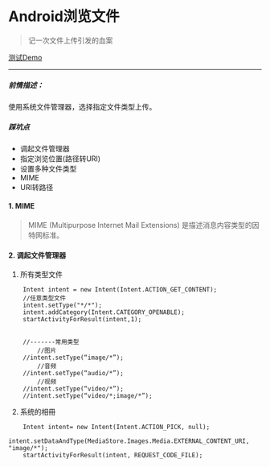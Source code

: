 # Android浏览文件
>记一次文件上传引发的血案

[测试Demo](http://gitlab.docbook.com.cn:91/db_boy/FileChoose)

------

##### 前情描述：
使用系统文件管理器，选择指定文件类型上传。

##### 踩坑点
* 调起文件管理器
* 指定浏览位置(路径转URI)
* 设置多种文件类型
* MIME
* URI转路径

#### 1. MIME
> MIME (Multipurpose Internet Mail Extensions) 是描述消息内容类型的因特网标准。

#### 2. 调起文件管理器

1. 所有类型文件
````
    Intent intent = new Intent(Intent.ACTION_GET_CONTENT);
    //任意类型文件
    intent.setType("*/*");
    intent.addCategory(Intent.CATEGORY_OPENABLE);
    startActivityForResult(intent,1);
    
    
    //-------常用类型
        //图片
    //intent.setType(“image/*”);
        //音频
    //intent.setType(“audio/*”);
        //视频
    //intent.setType(“video/*”); 
    //intent.setType(“video/*;image/*”);

````
2. 系统的相冊

````
    Intent intent= new Intent(Intent.ACTION_PICK, null);
    intent.setDataAndType(MediaStore.Images.Media.EXTERNAL_CONTENT_URI, "image/*");
    startActivityForResult(intent, REQUEST_CODE_FILE);

````